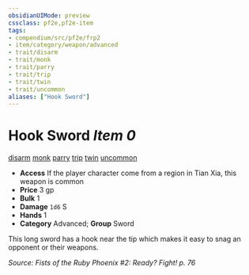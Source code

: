 ```yaml
---
obsidianUIMode: preview
cssclass: pf2e,pf2e-item
tags:
- compendium/src/pf2e/frp2
- item/category/weapon/advanced
- trait/disarm
- trait/monk
- trait/parry
- trait/trip
- trait/twin
- trait/uncommon
aliases: ["Hook Sword"]
---
```

# Hook Sword *Item 0*  
[disarm](/rules/traits/disarm.md)  [monk](/rules/traits/monk.md)  [parry](/rules/traits/parry.md)  [trip](/rules/traits/trip.md)  [twin](/rules/traits/twin.md)  [uncommon](/rules/traits/uncommon.md)  

- **Access** If the player character come from a region in Tian Xia, this weapon is common
- **Price** 3 gp
- **Bulk** 1
- **Damage** `1d6` S
- **Hands** 1
- **Category** Advanced; **Group** Sword 

This long sword has a hook near the tip which makes it easy to snag an opponent or their weapons.

*Source: Fists of the Ruby Phoenix #2: Ready? Fight! p. 76*